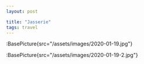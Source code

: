 ```yaml
---
layout: post

title: "Jasserie"
tags: travel
---
```


:BasePicture{src="/assets/images/2020-01-19.jpg"}

:BasePicture{src="/assets/images/2020-01-19-2.jpg"}

<!--more-->
